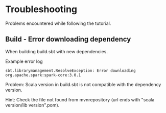 # Troubleshooting

Problems encountered while following the tutorial.

## Build - Error downloading dependency

When building build.sbt with new dependencies.

Example error log

```
sbt.librarymanagement.ResolveException: Error downloading org.apache.spark:spark-core:3.0.1
```

Problem: Scala version in build.sbt is not compatible with the dependency version.

Hint: Check the file not found from mvnrepository (url ends with "scala version/lib version".pom).